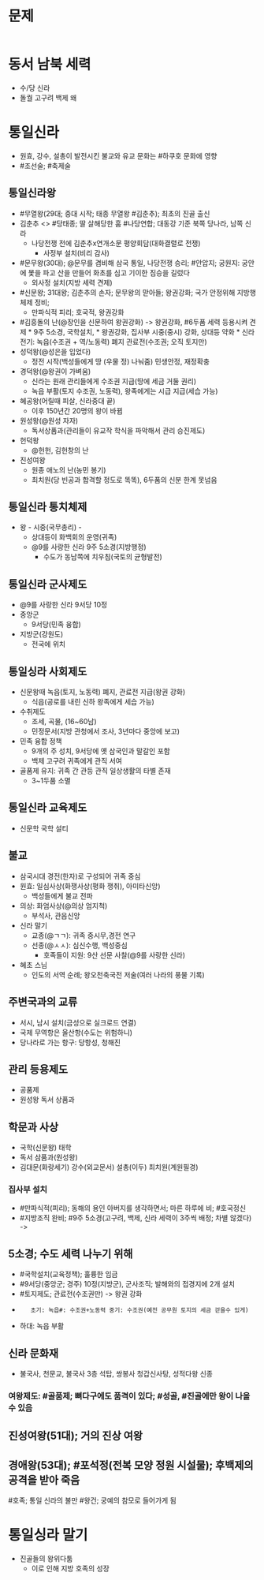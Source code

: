 # 문제
```java

```

# 동서 남북 세력
* 수/당 신라
* 돌궐 고구려 백제 왜

# 통일신라
 * 원효, 강수, 설총이 발전시킨 불교와 유교 문화는 #하쿠호 문화에 영향
 *  #조선술; #축제술

## 통일신라왕
 * #무열왕(29대; 중대 시작; 태종 무열왕 #김춘추); 최초의 진골 출신
 * 	김춘추 <> #당태종; 딸 살해당한 훔 #나당연합; 대동강 기준 북쪽 당나라, 남쪽 신라
 	* 나당전쟁 전에 김춘추x연개소문 평양회담(대화결렬로 전쟁)
       * 사정부 설치(비리 감사)
 * #문무왕(30대); @문무를 겸비해 삼국 통일, 나당전쟁 승리; #안압지; 궁원지: 궁안에 몿을 파고 산을 만들어 화초를 심고 기이한 짐승을 길렀다
    * 외사정 설치(지방 세력 견제)
* #신문왕; 31대왕; 김춘추의 손자; 문무왕의 맏아들; 왕권강화; 국가 안정위해 지방행체제 정비; 
 	* 만파식적 피리; 호국적, 왕권강화
 * 	#김흥돌의 난(@장인을 신문하여 왕권강화) -> 왕권강화, #6두품 세력 등용시켜 견제
        * 9주 5소경, 국학설치, 
        * 왕권강화, 집사부 시중(중시) 강화, 상대등 약화
        * 신라 전기: 녹읍(수조권 + 역/노동력) 폐지  관료전(수조권; 오직 토지만)
* 성덕왕(@성은을 입었다)
     * 정전 시작(백성들에게 땅 (우물 정) 나눠줌) 민생안정, 재정확충
* 경덕왕(@왕권이 가벼움)
   * 신라는 원래 관리들에게 수조권 지급(땅에 세금 거둘 권리)
   * 녹읍 부활(토지 수조권, 노동력), 왕족에게는 시급 지급(세습 가능)
* 혜공왕(어릴때 피살, 신라중대 끝)
   * 이후 150년간 20명의 왕이 바뀜
* 원성왕(@원성 자자)
   * 독서상품과(관리들이 유교작 학식을 파악해서 관리 승진제도)
* 헌덕왕
  * @헌헌, 김헌창의 난
* 진성여왕
  * 원종 애노의 난(농민 봉기)
  * 최치원(당 빈공과 합격할 정도로 똑똑), 6두품의 신분 한계 못넘음

## 통일신라 통치체제
* 왕 - 시중(국무총리) - 
  - 상대등이 화백회의 운영(귀족)
  - @9를 사랑한 신라  9주 5소경(지방행정)
    * 수도가 동남쪽에 치우침(국토의 균형발전)

## 통일신라 군사제도 
* @9를 사랑한 신라 9서당 10정
* 중앙군
  * 9서당(민족 융합)
* 지방군(강원도)
  * 전국에 위치

## 통일싱라 사회제도
* 신문왕때 녹읍(토지, 노동력) 폐지, 관료전 지급(왕권 강화)
  * 식읍(공로를 내린 신하 왕족에게 세습 가능)
* 수취제도
   * 조세, 곡물, (16~60남)
   * 민정문서(지방 관청에서 조사, 3년마다 중앙에 보고)
* 민족 융합 정책
  * 9개의 주 성치, 9서당에 옛 삼국인과 말갈인 포함
  * 백제 고구려 귀족에게 관직 서여
* 골품제 유지: 귀족 간 관등 관직 일상생활의 타별 존재
   * 3~1두품 소멸

## 통일신라 교육제도
* 신문학 국학 설티

## 불교
* 삼국시대 경전(한자)로 구성되어 귀족 중심
* 원효: 일심사상(화쟁사상(평화 쟁취), 아미타신앙)
   * 백성들에게 불교 전파
* 의상: 화엄사상(@의상 엄지척)
   * 부석사, 관음신앙
* 신라 말기 
  * 교종(@ㄱㄱ): 귀족 중시무,경전 연구
  * 선종(@ㅅㅅ): 심신수행, 백성중심
    * 호족들이 지원: 9산 선문 사찰(@9를 사랑한 신라)
* 혜초 스님
   * 인도의 서역 순례; 왕오천축국전 저술(여러 나라의 풍물 기록)

## 주변국과의 교류
* 서시, 남시 설치(금성으로 실크로드 연결)
* 국제 무역항은 울산항(수도는 위험하니)
* 당나라로 가는 항구: 당항성, 청해진

## 관리 등용제도
* 공품제
* 원성왕 독서 상품과

## 학문과 사상
* 국학(신문왕) 태학
* 독서 삼품과(원성왕)
* 김대문(화랑세기) 강수(외교문서) 설총(이두)  최치원(계원필경)

### 집사부 설치
 * 	#만파식적(피리); 동해의 용인 아버지를 생각하면서; 마른 하루에 비; #호국정신
 * 	#지방조직 완비; #9주 5소경(고구려, 백제, 신라 세력이 3주씩 배정; 차별 않겠다) -> 

## 5소경; 수도 세력 나누기 위해 
 * 	#국학설치(교육정책); 훌륭한 임금
 * 	#9서당(중앙군; 경주) 10정(지방군), 군사조직; 발해와의 접경지에 2개 설치
 * 	#토지제도; 관료전(수조권만) -> 왕권 강화 
 *    	  초기: 녹읍#: 수조권+노동력 중기: 수조권(예전 공무원 토지의 세금 걷을수 있게)
 * 	  하대: 녹읍 부활

## 신라 문화재
* 불국사, 천문교, 불국사 3층 석탑, 쌍봉사 청갑신사탕, 성적다왕 신종

### 여왕제도: #골품제; 뼈다구에도 품격이 있다; #성골, #진골에만 왕이 나올수 있음
## 진성여왕(51대); 거의 진상 여왕
## 경애왕(53대); #포석정(전복 모양 정원 시설물); 후백제의 공격을 받아 죽음

#호족; 통일 신라의 불만
#왕건; 궁예의 참모로 들어가게 됨

# 통일싱라 말기
* 진골들의 왕위다툼
  * 이로 인해 지방 호족의 성장

